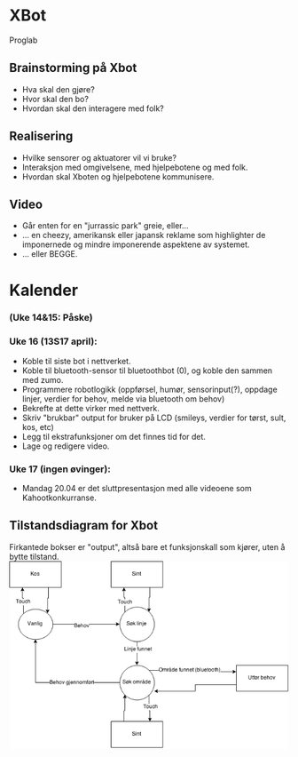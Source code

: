 # XBot
Proglab

## Brainstorming på Xbot
* Hva skal den gjøre? 
* Hvor skal den bo? 
* Hvordan skal den interagere med folk? 

## Realisering
* Hvilke sensorer og aktuatorer vil vi bruke? 
* Interaksjon med omgivelsene, med hjelpebotene og med folk. 
* Hvordan skal Xboten og hjelpebotene kommunisere. 

## Video
* Går enten for en "jurrassic park" greie, eller...
* ... en cheezy, amerikansk eller japansk reklame som highlighter de imponernede og mindre imponerende aspektene av systemet.
* ... eller BEGGE.

# Kalender
### (Uke 14&15: Påske)
### Uke 16 (13S17 april): 
* Koble til siste bot i nettverket.
* Koble til bluetooth-sensor til bluetoothbot (0), og koble den sammen med zumo.
* Programmere robotlogikk (oppførsel, humør, sensorinput(?), oppdage linjer, verdier for behov, melde via bluetooth om behov)
* Bekrefte at dette virker med nettverk.
* Skriv "brukbar" output for bruker på LCD (smileys, verdier for tørst, sult, kos, etc)
* Legg til ekstrafunksjoner om det finnes tid for det.
* Lage og redigere video.

### Uke 17 (ingen øvinger): 
* Mandag 20.04 er det sluttpresentasjon med alle videoene som Kahootkonkurranse. 


## Tilstandsdiagram for Xbot
Firkantede bokser er "output", altså bare et funksjonskall som kjører, uten å bytte tilstand.
<img src="res/XboxTilstand.png"/>